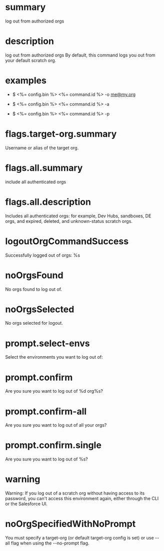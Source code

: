 # summary

log out from authorized orgs

# description

log out from authorized orgs
By default, this command logs you out from your default scratch org.

# examples

- $ <%= config.bin %> <%= command.id %> -o me@my.org

- $ <%= config.bin %> <%= command.id %> -a

- $ <%= config.bin %> <%= command.id %> -p

# flags.target-org.summary

Username or alias of the target org.

# flags.all.summary

include all authenticated orgs

# flags.all.description

Includes all authenticated orgs: for example, Dev Hubs, sandboxes, DE orgs, and expired, deleted, and unknown-status scratch orgs.

# logoutOrgCommandSuccess

Successfully logged out of orgs: %s

# noOrgsFound

No orgs found to log out of.

# noOrgsSelected

No orgs selected for logout.

# prompt.select-envs

Select the environments you want to log out of:

# prompt.confirm

Are you sure you want to log out of %d org%s?

# prompt.confirm-all

Are you sure you want to log out of all your orgs?

# prompt.confirm.single

Are you sure you want to log out of %s?

# warning

Warning: If you log out of a scratch org without having access to its password, you can't access this environment again, either through the CLI or the Salesforce UI.

# noOrgSpecifiedWithNoPrompt

You must specify a target-org (or default target-org config is set) or use --all flag when using the --no-prompt flag.

